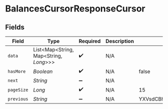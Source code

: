 # BalancesCursorResponseCursor


## Fields

| Field                                        | Type                                         | Required                                     | Description                                  | Example                                      |
| -------------------------------------------- | -------------------------------------------- | -------------------------------------------- | -------------------------------------------- | -------------------------------------------- |
| `data`                                       | List<Map<String, Map<String, *Long*>>>       | :heavy_check_mark:                           | N/A                                          |                                              |
| `hasMore`                                    | *Boolean*                                    | :heavy_check_mark:                           | N/A                                          | false                                        |
| `next`                                       | *String*                                     | :heavy_minus_sign:                           | N/A                                          |                                              |
| `pageSize`                                   | *Long*                                       | :heavy_check_mark:                           | N/A                                          | 15                                           |
| `previous`                                   | *String*                                     | :heavy_minus_sign:                           | N/A                                          | YXVsdCBhbmQgYSBtYXhpbXVtIG1heF9yZXN1bHRzLol= |